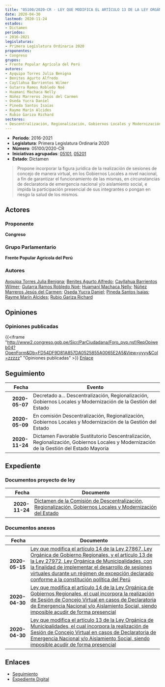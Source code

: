 ```yaml
---
title: "05100/2020-CR - LEY QUE MODIFICA EL ARTÍCULO 13 DE LA LEY ORGÁNICA DE MUNICIPALIDADES, EL CUAL INCORPORA LA REALIZACIÓN DE SESIÓN DE CONCEJO VIRTUAL EN CASOS DE DECLARATORIA DE EMERGENCIA NACIONAL Y/O AISLAMIENTO SOCIAL, SIENDO IMPOSIBLE ACUDIR DE FORMA PRESENCIAL"
date: 2020-04-30
lastmod: 2020-11-24
estados:
- Dictamen
periodos:
- 2016-2021
legislaturas:
- Primera Legislatura Ordinaria 2020
proponentes:
- Congreso
grupos:
- Frente Popular Agrícola del Perú
autores:
- Ayquipa Torres Julia Benigna
- Benites Agurto Alfredo
- Cayllahua Barrientos Wilmer
- Gutarra Ramos Robledo Noé
- Huamaní Machaca Nelly
- Núñez Marreros Jesús del Carmen
- Oseda Yucra Daniel
- Pineda Santos Isaías
- Rayme Marín Alcides
- Rubio Gariza Richard
sectores:
- Descentralización, Regionalización, Gobiernos Locales y Modernización de la Gestión del Estado
---
```

- **Periodo**: 2016-2021
- **Legislatura**: Primera Legislatura Ordinaria 2020
- **Número**: 05100/2020-CR
- **Iniciativas agrupadas**: [05101](../../05100/05101), [05201](../../05200/05201)
- **Estado**: Dictamen

> Propone incorporar la figura jurídica de la realización de sesiones de concejo de manera virtual, en los Gobiernos Locales a nivel nacional, a fin de garantizar el funcionamiento de las mismas, en circunstancias de declaratoria de emergencia nacional y/o aislamiento social, e impida la participación presencial de sus integrantes o pongan en riesgo la salud de los mismos.


## Actores

### Proponente

**Congreso**

### Grupo Parlamentario

**Frente Popular Agrícola del Perú**

### Autores

[Ayquipa Torres Julia Benigna](mailto:mailto:jayquipa@congreso.gob.pe); [Benites Agurto Alfredo](mailto:mailto:abenites@congreso.gob.pe); [Cayllahua Barrientos Wilmer](mailto:mailto:wcayllahua@congreso.gob.pe); [Gutarra Ramos Robledo Noé](mailto:mailto:rgutarra@congreso.gob.pe); [Huamaní Machaca Nelly](mailto:mailto:nhuamani@congreso.gob.pe); [Núñez Marreros Jesús del Carmen](mailto:mailto:jnunez@congreso.gob.pe); [Oseda Yucra Daniel](mailto:mailto:doseday@congreso.gob.pe); [Pineda Santos Isaías](mailto:mailto:ipineda@congreso.gob.pe); [Rayme Marín Alcides](mailto:mailto:arayme@congreso.gob.pe); [Rubio Gariza Richard](mailto:mailto:rrubio@congreso.gob.pe)

## Opiniones

### Opiniones publicadas

{{<iframe "http://www2.congreso.gob.pe/Sicr/ParCiudadana/Foro_pvp.nsf/RepOpiweb04?OpenForm&Db=FD54DF9D81A857DA0525855A0065E2A5&View=yyyy&Col=zzzzz" "Opiniones publicadas" >}}
[Enlace](http://www2.congreso.gob.pe/Sicr/ParCiudadana/Foro_pvp.nsf/RepOpiweb04?OpenForm&Db=FD54DF9D81A857DA0525855A0065E2A5&View=yyyy&Col=zzzzz)


## Seguimiento

| Fecha | Evento |
|------:|--------|
| **2020-05-07** | Decretado a... Descentralización, Regionalización, Gobiernos Locales y Modernización de la Gestión del Estado |
| **2020-05-09** | En comisión Descentralización, Regionalización, Gobiernos Locales y Modernización de la Gestión del Estado |
| **2020-11-24** | Dictamen Favorable Sustitutorio Descentralización, Regionalización, Gobiernos Locales y Modernización de la Gestión del Estado Mayoria |

## Expediente

### Documentos proyecto de ley

| Fecha | Documento |
|------:|-----------|
| **2020-11-24** | [Dictamen de la Comisión de Descentralización, Regionalización, Gobiernos Locales y Modernización del Estado](http://www.leyes.congreso.gob.pe/Documentos/2016_2021/Dictamenes/Proyectos_de_Ley/05100DC08MAY20201124.pdf) |

### Documentos anexos

| Fecha | Documento |
|------:|-----------|
| **2020-05-15** | [Ley que modifica el artículo 14 de la Ley 27867, Ley Orgánica de Gobierno Regionales, y el artículo 13 de la Ley 27972, Ley Orgánica de Municipalidades, con la finalidad de implementar el desarrollo de sesiones virtuales durante un régimen de excepción declarado conforme a la constitución política del Perú](http://www.leyes.congreso.gob.pe/Documentos/2016_2021/Proyectos_de_Ley_y_de_Resoluciones_Legislativas/PL05201-20200515.pdf) |
| **2020-04-30** | [Ley que modifica el artículo 14 de la Ley Orgánica de Gobiernos Regionales, el cual incorpora la realización de Sesión de Concejo Virtual en casos de Declaratoria de Emergencia Nacional y/o Aislamiento Social, siendo imposible acudir de forma presencial](http://www.leyes.congreso.gob.pe/Documentos/2016_2021/Proyectos_de_Ley_y_de_Resoluciones_Legislativas/PL05101_20200430.pdf) |
| **2020-04-30** | [Ley que modifica el artículo 13 de la Ley Orgánica de Municipalidades, el cual incorpora la realización de Sesión de Concejo Virtual en casos de Declaratoria de Emergencia Nacional y/o Aislamiento Social, siendo imposible acudir de forma presencial](http://www.leyes.congreso.gob.pe/Documentos/2016_2021/Proyectos_de_Ley_y_de_Resoluciones_Legislativas/PL05100_20200430.pdf) |

## Enlaces

- [Seguimiento](http://www2.congreso.gob.pe/Sicr/TraDocEstProc/CLProLey2016.nsf/f7fff46988ca05b1052578e100829cc7/801282615b17988b0525855a006ed95c?OpenDocument)
- [Expediente Digital](http://www2.congreso.gob.pe/Sicr/TraDocEstProc/Expvirt_2011.nsf/visbusqptramdoc1621/05100?opendocument)

